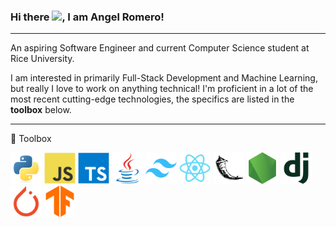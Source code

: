 ### Hi there <img src="https://raw.githubusercontent.com/MartinHeinz/MartinHeinz/master/wave.gif" width="30px">, I am Angel Romero!

---

An aspiring Software Engineer and current Computer Science student at Rice University.

I am interested in primarily Full-Stack Development and Machine Learning, but really I love to work on anything technical! I'm proficient in a lot of the most recent cutting-edge technologies, the specifics are listed in the **toolbox** below.

---
🧰 Toolbox

<img src="https://github.com/devicons/devicon/blob/master/icons/python/python-original.svg" alt="Python logo" width="50" height="50"/> <img src="https://github.com/devicons/devicon/blob/master/icons/javascript/javascript-original.svg" alt="JavaScript logo" width="50" height="50"/> <img src="https://github.com/devicons/devicon/blob/master/icons/typescript/typescript-original.svg" alt="TypeScript logo" width="50" height="50"/> <img src="https://github.com/devicons/devicon/blob/master/icons/java/java-original.svg" alt="Java logo" width="50" height="50"/> <img src="https://github.com/devicons/devicon/blob/master/icons/tailwindcss/tailwindcss-original.svg" alt="Tailwindcss logo" width="50" height="50"/> <img src="https://github.com/devicons/devicon/blob/master/icons/react/react-original.svg" alt="React logo" width="50" height="50"/> <img src="https://github.com/devicons/devicon/blob/master/icons/flask/flask-original.svg" alt="Flask logo" width="50" height="50"/> <img src="https://github.com/devicons/devicon/blob/master/icons/nodejs/nodejs-original.svg" alt="Nodejs logo" width="50" height="50"/> <img src="https://github.com/devicons/devicon/blob/master/icons/django/django-plain.svg" alt="Nodejs logo" width="50" height="50"/> <img src="https://github.com/devicons/devicon/blob/master/icons/pytorch/pytorch-original.svg" alt="Nodejs logo" width="50" height="50"/>
 <img src="https://github.com/devicons/devicon/blob/master/icons/tensorflow/tensorflow-original.svg" alt="Nodejs logo" width="50" height="50"/>






<!--
**angel-romero-f/angel-romero-f** is a ✨ _special_ ✨ repository because its `README.md` (this file) appears on your GitHub profile.

Here are some ideas to get you started:

- 🔭 I’m currently working on ...
- 🌱 I’m currently learning ...
- 👯 I’m looking to collaborate on ...
- 🤔 I’m looking for help with ...
- 💬 Ask me about ...
- 📫 How to reach me: ...
- 😄 Pronouns: ...
- ⚡ Fun fact: ...
-->
